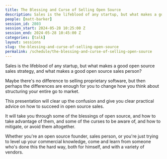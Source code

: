 ```yaml
---
title: The Blessing and Curse of Selling Open Source
description: Sales is the lifeblood of any startup, but what makes a good open source sales strategy?
people: [matt-barker]
session_id: 2803
session_start: 2024-05-28 10:25:00 Z
session_end: 2024-05-28 10:45:00 Z
categories: [talk]
layout: sessions
slug: the-blessing-and-curse-of-selling-open-source
permalink: /schedule/the-blessing-and-curse-of-selling-open-source
---
```

Sales is the lifeblood of any startup, but what makes a good open source sales strategy, and what makes a 
good open source sales person?

Maybe there's no difference to selling proprietary software, but then perhaps the differences are enough for you 
to change how you think about structuring your entire go to market.

This presentation will clear up the confusion and give you clear practical advice on how to succeed in open source sales.

It will take you through some of the blessings of open source, and how to take advantage of them, and some of the 
curses to be aware of, and how to mitigate, or avoid them altogether.

Whether you're an open source founder, sales person, or you're just trying to level up your commercial knowledge, 
come and learn from someone who's done this the hard way, both for himself, and with a variety of vendors.
